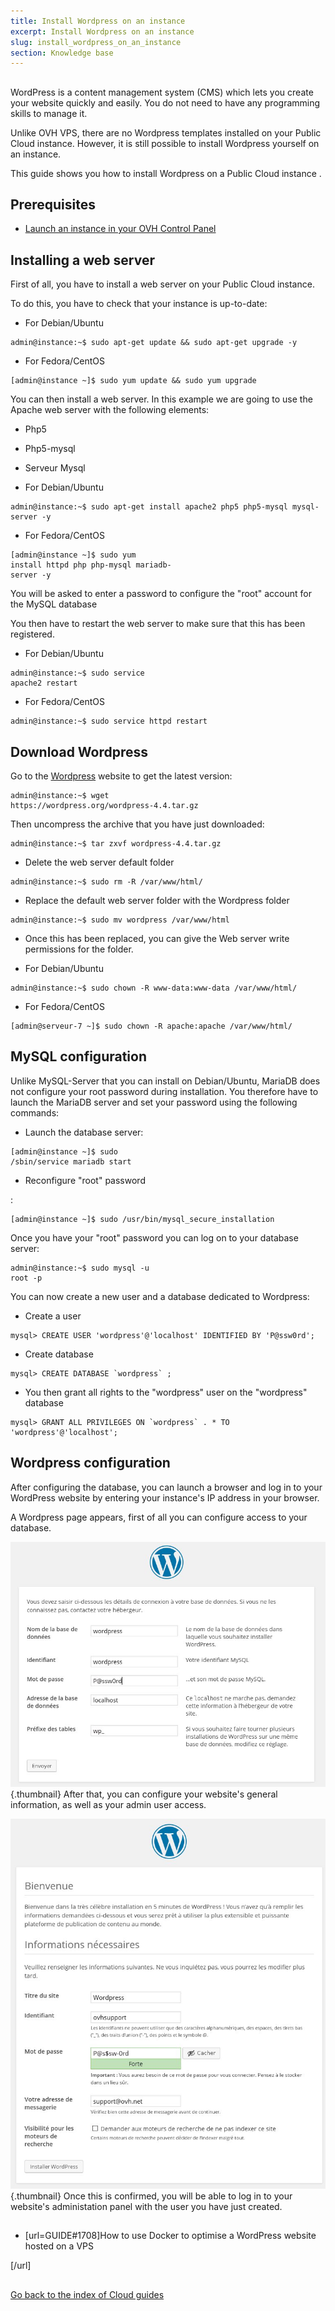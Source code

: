 ```yaml
---
title: Install Wordpress on an instance
excerpt: Install Wordpress on an instance
slug: install_wordpress_on_an_instance
section: Knowledge base
---
```



## 
WordPress is a content management system (CMS) which lets you create your website quickly and easily. You do not need to have any programming skills to manage it.

Unlike OVH VPS, there are no Wordpress templates installed on your Public Cloud instance. However, it is still possible to install Wordpress yourself on an instance.

This guide shows you how to install Wordpress on a Public Cloud instance .


## Prerequisites

- [Launch an instance in your OVH Control Panel]({legacy}1775)




## Installing a web server
First of all, you have to install a web server on your Public Cloud instance.

To do this, you have to check that your instance is up-to-date:


- For Debian/Ubuntu


```
admin@instance:~$ sudo apt-get update && sudo apt-get upgrade -y
```


- For Fedora/CentOS


```
[admin@instance ~]$ sudo yum update && sudo yum upgrade
```



You can then install a web server.
In this example we are going to use the Apache web server with the following elements:

- Php5
- Php5-mysql
- Serveur Mysql

- For Debian/Ubuntu


```
admin@instance:~$ sudo apt-get install apache2 php5 php5-mysql mysql-server -y
```


- For Fedora/CentOS


```
[admin@instance ~]$ sudo yum 
install httpd php php-mysql mariadb-
server -y
```



You will be asked to enter a password to configure the "root" account for the MySQL database

You then have to restart the web server to make sure that this has been registered.


- For Debian/Ubuntu


```
admin@instance:~$ sudo service 
apache2 restart
```


- For Fedora/CentOS


```
admin@instance:~$ sudo service httpd restart
```





## Download Wordpress
Go to the [Wordpress](https://wordpress.org/download/) website to get the latest version:


```
admin@instance:~$ wget 
https://wordpress.org/wordpress-4.4.tar.gz
```


Then uncompress the archive that you have just downloaded:


```
admin@instance:~$ tar zxvf wordpress-4.4.tar.gz
```



- Delete the web server default folder


```
admin@instance:~$ sudo rm -R /var/www/html/
```


- Replace the default web server folder with the Wordpress folder 


```
admin@instance:~$ sudo mv wordpress /var/www/html
```


- Once this has been replaced, you can give the Web server write permissions for the folder. 

- For Debian/Ubuntu


```
admin@instance:~$ sudo chown -R www-data:www-data /var/www/html/
```


- For Fedora/CentOS


```
[admin@serveur-7 ~]$ sudo chown -R apache:apache /var/www/html/
```





## MySQL configuration
Unlike MySQL-Server that you can install on Debian/Ubuntu, MariaDB does not configure your root password during installation.
You therefore have to launch the MariaDB server and set your password using the following commands:


- Launch the database server:


```
[admin@instance ~]$ sudo 
/sbin/service mariadb start
```


- Reconfigure "root" password

:


```
[admin@instance ~]$ sudo /usr/bin/mysql_secure_installation
```


Once you have your "root" password you can log on to your database server:


```
admin@instance:~$ sudo mysql -u 
root -p
```


You can now create a new user and a database dedicated to Wordpress:


- Create a user


```
mysql> CREATE USER 'wordpress'@'localhost' IDENTIFIED BY 'P@ssw0rd';
```


- Create database


```
mysql> CREATE DATABASE `wordpress` ;
```


- You then grant all rights to the "wordpress" user on the "wordpress" database


```
mysql> GRANT ALL PRIVILEGES ON `wordpress` . * TO 
'wordpress'@'localhost';
```





## Wordpress configuration
After configuring the database, you can launch a browser and log in to your WordPress website by entering your instance's IP address in your browser.

A Wordpress page appears, first of all you can configure access to your database.

![](images/img_3674.jpg){.thumbnail}
After that, you can configure your website's general information, as well as your admin user access.

![](images/img_3675.jpg){.thumbnail}
Once this is confirmed, you will be able to log in to your website's administation panel with the user you have just created.


## 

- [url=GUIDE#1708]How to use Docker to optimise a WordPress website hosted on a VPS

[/url]


## 
[Go back to the index of Cloud guides]({legacy}1785)

